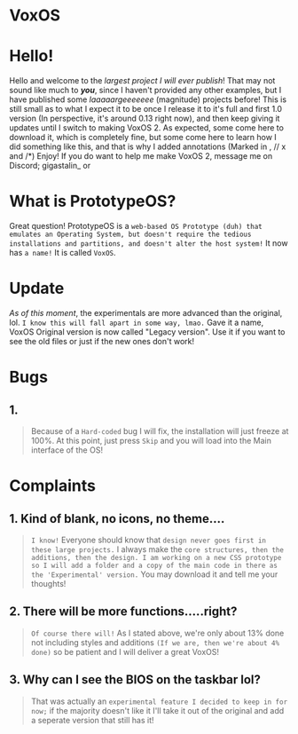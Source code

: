 # VoxOS


# Hello!

Hello and welcome to the _largest project I will ever publish_! That may not sound like much to ***you***, since I haven't provided any other examples, but I have published some _laaaaargeeeeeee_ (magnitude) projects before! This is still small as to what I expect it to be once I release it to it's full and first 1.0 version (In perspective, it's around 0.13 right now), and then keep giving it updates until I switch to making VoxOS 2. As expected, some come here to download it, which is completely fine, but some come here to learn how I did something like this, and that is why I added annotations (Marked in <!--x-->, // x and /*) Enjoy! If you do want to help me make VoxOS 2, message me on Discord; gigastalin_ or 
# What is PrototypeOS?
Great question! PrototypeOS is a `web-based OS Prototype (duh) that emulates an Operating System, but doesn't require the tedious installations and partitions, and doesn't alter the host system!` It now has `a name!` It is called `VoxOS`.

# Update
_As of this moment_, the experimentals are more advanced than the original, lol. `I know this will fall apart in some way, lmao.`
Gave it a name, VoxOS
Original version is now called "Legacy version". Use it if you want to see the old files or just if the new ones don't work!
# Bugs

## 1.

> Because of a `Hard-coded` bug I will fix, the installation will just freeze at 100%. At this point, just press `Skip` and you will load into the Main interface of the OS!

# Complaints

## 1. Kind of blank, no icons, no theme....

> `I know!` Everyone should know that `design never goes first in these large projects.` I always make the `core structures, then the additions, then the design. I am working on a new CSS prototype so I will add a folder and a copy of the main code in there as the 'Experimental' version.` You may download it and tell me your thoughts!

## 2. There will be more functions.....right?

> `Of course there will!` As I stated above, we're only about 13% done not including styles and additions `(If we are, then we're about 4% done)` so be patient and I will deliver a great VoxOS!

## 3. Why can I see the BIOS on the taskbar lol?

> That was actually an `experimental feature I decided to keep in for now;` if the majority doesn't like it I'll take it out of the original and add a seperate version that still has it!
